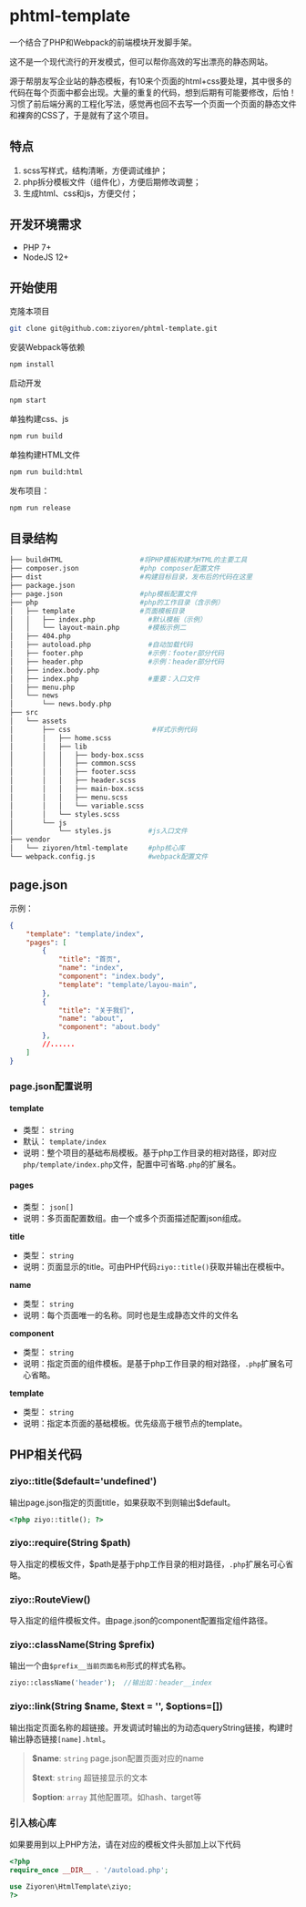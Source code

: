 # phtml-template

一个结合了PHP和Webpack的前端模块开发脚手架。

这不是一个现代流行的开发模式，但可以帮你高效的写出漂亮的静态网站。

源于帮朋友写企业站的静态模板，有10来个页面的html+css要处理，其中很多的代码在每个页面中都会出现。大量的重复的代码，想到后期有可能要修改，后怕！习惯了前后端分离的工程化写法，感觉再也回不去写一个页面一个页面的静态文件和裸奔的CSS了，于是就有了这个项目。

## 特点
1. scss写样式，结构清晰，方便调试维护；
1. php拆分模板文件（组件化），方便后期修改调整；
3. 生成html、css和js，方便交付；

## 开发环境需求
* PHP 7+
* NodeJS 12+

## 开始使用
克隆本项目
```sh
git clone git@github.com:ziyoren/phtml-template.git
```

安装Webpack等依赖
```sh
npm install
```

启动开发
```sh
npm start
```
单独构建css、js
```sh
npm run build
```
单独构建HTML文件
```sh
npm run build:html
```
发布项目：
```sh
npm run release
```

## 目录结构
```sh
├── buildHTML                   #将PHP模板构建为HTML的主要工具
├── composer.json               #php composer配置文件
├── dist                        #构建目标目录，发布后的代码在这里
├── package.json
├── page.json                   #php模板配置文件
├── php                         #php的工作目录（含示例）
│   ├── template                #页面模板目录
│   │   ├── index.php             #默认模板（示例）
│   │   └── layout-main.php       #模板示例二
│   ├── 404.php                   
│   ├── autoload.php              #自动加载代码
│   ├── footer.php                #示例：footer部分代码
│   ├── header.php                #示例：header部分代码
│   ├── index.body.php
│   ├── index.php                 #重要：入口文件
│   ├── menu.php
│   └── news
│       └── news.body.php
├── src
│   └── assets
│       ├── css                    #样式示例代码
│       │   ├── home.scss
│       │   ├── lib
│       │   │   ├── body-box.scss
│       │   │   ├── common.scss
│       │   │   ├── footer.scss
│       │   │   ├── header.scss
│       │   │   ├── main-box.scss
│       │   │   ├── menu.scss
│       │   │   └── variable.scss
│       │   └── styles.scss
│       └── js
│           └── styles.js         #js入口文件
├── vendor
│   └── ziyoren/html-template     #php核心库                  
└── webpack.config.js             #webpack配置文件
```

## page.json

示例：
```json
{
    "template": "template/index", 
    "pages": [
        {
            "title": "首页",
            "name": "index",
            "component": "index.body",
            "template": "template/layou-main",
        },
        {
            "title": "关于我们",
            "name": "about",
            "component": "about.body"
        },
        //......
    ]
}
```

### page.json配置说明
#### template
* 类型： `string`
* 默认： `template/index`
* 说明：整个项目的基础布局模板。基于php工作目录的相对路径，即对应`php/template/index.php`文件，配置中可省略`.php`的扩展名。

#### pages
* 类型： `json[]`
* 说明：多页面配置数组。由一个或多个页面描述配置json组成。

**title**
* 类型： `string`
* 说明：页面显示的title。可由PHP代码`ziyo::title()`获取并输出在模板中。

**name**
* 类型： `string`
* 说明：每个页面唯一的名称。同时也是生成静态文件的文件名

**component**
* 类型： `string`
* 说明：指定页面的组件模板。是基于php工作目录的相对路径，`.php`扩展名可心省略。

**template**
* 类型： `string`
* 说明：指定本页面的基础模板。优先级高于根节点的template。

## PHP相关代码

### ziyo::title($default='undefined')
输出page.json指定的页面title，如果获取不到则输出$default。
```php
<?php ziyo::title(); ?>
```

### ziyo::require(String $path)
导入指定的模板文件，$path是基于php工作目录的相对路径，`.php`扩展名可心省略。

### ziyo::RouteView()
导入指定的组件模板文件。由page.json的component配置指定组件路径。

### ziyo::className(String $prefix)
输出一个由`$prefix__当前页面名称`形式的样式名称。
```php
ziyo::className('header');  //输出如：header__index  
```

### ziyo::link(String $name, $text = '', $options=[])
输出指定页面名称的超链接。开发调试时输出的为动态queryString链接，构建时输出静态链接`[name].html`。
> **$name**: `string` page.json配置页面对应的name
>
> **$text**: `string` 超链接显示的文本
>
> **$option**: `array` 其他配置项。如hash、target等

### 引入核心库
如果要用到以上PHP方法，请在对应的模板文件头部加上以下代码
```php
<?php
require_once __DIR__ . '/autoload.php';

use Ziyoren\HtmlTemplate\ziyo;
?>
```